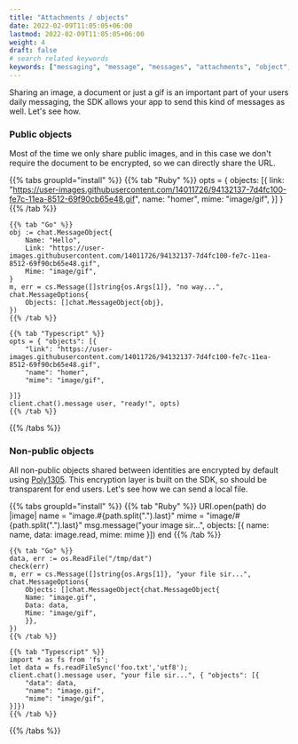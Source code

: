 ```yaml
---
title: "Attachments / objects"
date: 2022-02-09T11:05:05+06:00
lastmod: 2022-02-09T11:05:05+06:00
weight: 4
draft: false
# search related keywords
keywords: ["messaging", "message", "messages", "attachments", "object", "image", "file"]
---
```


Sharing an image, a document or just a gif is an important part of your users daily messaging, the SDK allows your app to send this kind of messages as well. Let's see how.

### Public objects

Most of the time we only share public images, and in this case we don't require the document to be encrypted, so we can directly share the URL.

{{% tabs groupId="install" %}}
    {{% tab "Ruby" %}}
    opts = { objects: [{ 
        link: "https://user-images.githubusercontent.com/14011726/94132137-7d4fc100-fe7c-11ea-8512-69f90cb65e48.gif", 
        name: "homer",
        mime: "image/gif",
    }] }
    {{% /tab %}}

    {{% tab "Go" %}}
	obj := chat.MessageObject{
		Name: "Hello",
		Link: "https://user-images.githubusercontent.com/14011726/94132137-7d4fc100-fe7c-11ea-8512-69f90cb65e48.gif",
		Mime: "image/gif",
	}
	m, err = cs.Message([]string{os.Args[1]}, "no way...", chat.MessageOptions{
		Objects: []chat.MessageObject{obj},
	})    
    {{% /tab %}}

    {{% tab "Typescript" %}}
    opts = { "objects": [{
        "link": "https://user-images.githubusercontent.com/14011726/94132137-7d4fc100-fe7c-11ea-8512-69f90cb65e48.gif", 
        "name": "homer",
        "mime": "image/gif",

    }]}
    client.chat().message user, "ready!", opts)
    {{% /tab %}}
{{% /tabs %}}

### Non-public objects

All non-public objects shared between identities are encrypted by default using [Poly1305](https://en.wikipedia.org/wiki/Poly1305). This encryption layer is built on the SDK, so should be transparent for end users. Let's see how we can send a local file.

{{% tabs groupId="install" %}}
    {{% tab "Ruby" %}}
    URI.open(path) do |image|
        name = "image.#{path.split(".").last}"
        mime = "image/#{path.split(".").last}"
        msg.message("your image sir...", objects: [{ name: name,
                                                     data: image.read,
                                                     mime: mime }])
    end
    {{% /tab %}}

    {{% tab "Go" %}}
    data, err := os.ReadFile("/tmp/dat")
    check(err)
	m, err = cs.Message([]string{os.Args[1]}, "your file sir...", chat.MessageOptions{
		Objects: []chat.MessageObject{chat.MessageObject{
		Name: "image.gif",
		Data: data,
		Mime: "image/gif",
	    }},
	})    
    {{% /tab %}}

    {{% tab "Typescript" %}}
    import * as fs from 'fs';
    let data = fs.readFileSync('foo.txt','utf8');
    client.chat().message user, "your file sir...", { "objects": [{
        "data": data, 
        "name": "image.gif",
        "mime": "image/gif",
    }]})
    {{% /tab %}}
{{% /tabs %}}